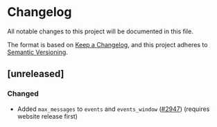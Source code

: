 # Changelog
All notable changes to this project will be documented in this file.

The format is based on [Keep a Changelog](https://keepachangelog.com/en/1.0.0/),
and this project adheres to [Semantic Versioning](https://semver.org/spec/v2.0.0.html).

## [unreleased]

### Changed

- Added `max_messages` to `events` and `events_window` ([#2947](https://github.com/open-ic/open-chat/pull/2947)) (requires website release first)
